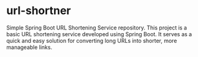 # url-shortner
 Simple Spring Boot URL Shortening Service repository. This project is a basic URL shortening service developed using Spring Boot. It serves as a quick and easy solution for converting long URLs into shorter, more manageable links.
